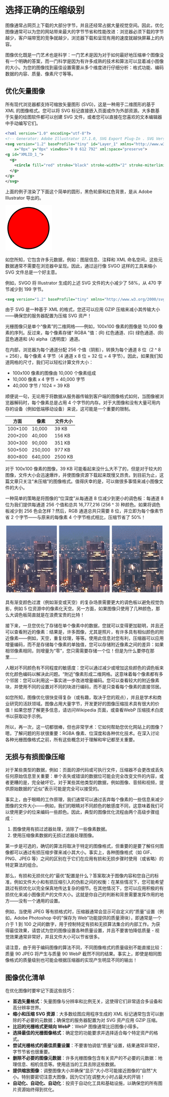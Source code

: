 # 选择正确的压缩级别

图像通常占网页上下载的大部分字节，并且还经常占据大量视觉空间。因此，优化图像通常可以为您的网站带来最大的字节节省和性能改进：浏览器必须下载的字节越少，客户端带宽的竞争就越少，浏览器下载和呈现有用的速度就越快屏幕上的内容。

图像优化既是一门艺术也是科学：一门艺术是因为对于如何最好地压缩单个图像没有一个明确的答案，而一门科学是因为有许多成熟的技术和算法可以显着减小图像的大小。为您的图像找到最佳设置需要从多个维度进行仔细分析：格式功能、编码数据的内容、质量、像素尺寸等等。

## 优化矢量图像

所有现代浏览器都支持可缩放矢量图形 (SVG)，这是一种用于二维图形的基于 XML 的图像格式。您可以将 SVG 标记直接嵌入页面或作为外部资源。大多数基于矢量的绘图软件都可以创建 SVG 文件，或者您可以直接在您喜欢的文本编辑器中手动编写它们。

```xml
<?xml version="1.0" encoding="utf-8"?>
<!-- Generator: Adobe Illustrator 17.1.0, SVG Export Plug-In . SVG Version: 6.00 Build 0)  -->
<svg version="1.2" baseProfile="tiny" id="Layer_1" xmlns="http://www.w3.org/2000/svg" xmlns:xlink="http://www.w3.org/1999/xlink"
    x="0px" y="0px" viewBox="0 0 612 792" xml:space="preserve">
<g id="XMLID_1_">
  <g>
    <circle fill="red" stroke="black" stroke-width="2" stroke-miterlimit="10" cx="50" cy="50" r="40"/>
  </g>
</g>
</svg>
```

上面的例子渲染了下面这个简单的圆形，黑色轮廓和红色背景，是从 Adobe Illustrator 导出的。

![上面代码渲染出的 SVG 图](./img/compress-images-1.png)

如您所知，它包含许多元数据，例如：图层信息、注释和 XML 命名空间，这些元数据通常不需要在浏览器中呈现。因此，通过运行像 SVGO 这样的工具来缩小 SVG 文件总是一个好主意。

例如，SVGO 将 Illustrator 生成的上述 SVG 文件的大小减少了 58%，从 470 字节减少到 199 字节。

```xml
<svg version="1.2" baseProfile="tiny" xmlns="http://www.w3.org/2000/svg" viewBox="0 0 612 792"><circle fill="red" stroke="#000" stroke-width="2" stroke-miterlimit="10" cx="50" cy="50" r="40"/></svg>
```

由于 SVG 是一种基于 XML 的格式，您还可以应用 GZIP 压缩来减小其传输大小——确保您的服务器配置为压缩 SVG 资产！

光栅图像只是单个“像素”的二维网格——例如，100x100 像素的图像是 10,000 像素的序列。反过来，每个像素存储“ RGBA ”值：(R) 红色通道、(G) 绿色通道、(B) 蓝色通道和 (A) alpha（透明度）通道。

在内部，浏览器为每个通道分配 256 个值（阴影），转换为每个通道 8 位（2 ^ 8 = 256），每个像素 4 字节（4 通道 x 8 位 = 32 位 = 4 字节）。因此，如果我们知道网格的尺寸，我们可以轻松计算文件大小：

- 100x100 像素的图像由 10,000 个像素组成
- 10,000 像素 x 4 字节 = 40,000 字节
- 40,000 字节 / 1024 = 39 KB

顺便说一句，无论用于将数据从服务器传输到客户端的图像格式如何，当图像被浏览器解码时，每个像素总是占用 4 个字节的内存。对于大图像和没有大量​​可用内存的设备（例如低端移动设备）来说，这可能是一个重要的限制。

| 方面 | 像素 | 文件大小 |
| ---  | ---  | ----     |
| 100×100 | 10,000 | 39 KB |
| 200×200 | 40,000 | 156 KB |
| 300×300 | 90,000 | 351 KB |
| 500×500 | 250,000 | 977 KB |
| 800×800 | 640,000 | 2500 KB|

对于 100x100 像素的图像，39 KB 可能看起来没什么大不了的，但是对于较大的图像，文件大小会迅速爆炸，并使图像资源下载起来既慢又昂贵。到目前为止，这篇文章只关注“未压缩”的图像格式。值得庆幸的是，可以做很多事情来减小图像文件的大小。

一种简单的策略是将图像的“位深度”从每通道 8 位减少到更小的调色板：每通道 8 位为我们提供每通道 256 个值和总共 16,777,216 (256 ^ 3) 种颜色。如果将调色板减少到 256 色会怎样？然后，RGB 通道总共只需要 8 位，并立即为每个像素节省 2 个字节——与原来的每像素 4 个字节格式相比，压缩节省了 50%！

![从左到右 (PNG)：32 位（16M 色）、7 位（128 色）、5 位（32 色）](./img/compress-images-2.png)

具有渐变颜色过渡（例如渐变或天空）的复杂场景需要更大的调色板以避免视觉伪影，例如 5 位资源中的像素化天空。另一方面，如果图像只使用了几种颜色，那么大调色板简直就是在浪费宝贵的比特！

接下来，一旦您优化了存储在单个像素中的数据，您就可以变得更加聪明，并且还可以查看附近的像素：结果是，许多图像，尤其是照片，有许多具有相似颜色的附近像素——例如，天空，重复纹理，等等。使用此信息对您有利，压缩器可以应用增量编码，而不是存储每个像素的单独值，您可以存储附近像素之间的差异：如果相邻像素相同，则增量为“零”，您只需需要存储一个位！但是为什么要停在那里……

人眼对不同颜色有不同程度的敏感度：您可以通过减少或增加这些颜色的调色板来优化颜色编码以解决此问题。“附近”像素形成二维网格。这意味着每个像素都有多个邻居：您可以利用这一事实进一步改进增量编码。您可以查看较大的附近像素块，并使用不同的设置对不同的块进行编码，而不是只查看每个像素的直接邻居。

如您所知，图像优化很快变得复杂（或有趣，取决于您的观点），并且是学术和商业研究的活跃领域。图像占用大量字节，开发更好的图像压缩技术具有很大的价值！如果您想了解更多信息，请访问Wikipedia 页面，或查看WebP 压缩技术白皮书以获取动手示例。

所以，再一次，这一切都很棒，但也非常学术：它如何帮助您优化网站上的图像？嗯，了解问题的形状很重要：RGBA 像素、位深度和各种优化技术。在深入讨论各种光栅图像格式之前，所有这些概念对于理解和牢记都至关重要。

## 无损与有损图像压缩

对于某些类型的数据，例如：页面的源代码或可执行文件，压缩器不会更改或丢失任何原始信息至关重要：单个丢失或错误的数据位可能会完全改变文件的内容，或者更糟的是，完全破坏它。对于某些其他类型的数据，例如图像、音频和视频，提供原始数据的“近似”表示可能是完全可以接受的。

事实上，由于眼睛的工作原理，我们通常可以通过丢弃每个像素的一些信息来减少图像的文件大小——例如，我们的眼睛对不同颜色的敏感度不同，这意味着我们可以使用更少的位来编码一些颜色。因此，典型的图像优化流程由两个高级步骤组成：

1. 图像使用有损过滤器处理，消除了一些像素数据。
2. 使用压缩像素数据的无损过滤器处理图像。

第一步是可选的，确切的算法将取决于特定的图像格式，但重要的是要了解任何图像都可以通过有损压缩步骤来减小其大小。事实上，各种图像格式（如 GIF、PNG、JPEG 等）之间的区别在于它们在应用有损和无损步骤时使用（或省略）的特定算法的组合。

那么，有损和无损优化的“最优”配置是什么？答案取决于图像内容和您自己的标准，例如文件大小和有损压缩引入的伪影之间的权衡：在某些情况下，您可能希望跳过有损优化以完全保真地传达复杂的细节。在其他情况下，您可以应用积极的有损优化来减小图像资产的文件大小。这就是你自己的判断和背景需要发挥作用的地方——没有一个通用的设置。

例如，当使用 JPEG 等有损格式时，压缩器通常会显示可自定义的“质量”设置（例如，Adobe Photoshop 中的“保存为 Web”功能提供的质量滑块），即通常是一个介于 1 到 100 之间的数字，用于控制特定有损和无损算法集合的内部工作。为获得最佳效果，请尝试为您的图像设置各种质量设置，并且不要害怕降低质量 - 视觉效果通常非常好，并且文件大小可以节省很多。

请注意，由于用于编码图像的算法不同，不同图像格式的质量级别不能直接比较：质量 90 JPEG 将产生与质量 90 WebP 截然不同的结果。事实上，即使是相同图像格式的质量级别也可能会根据压缩器的实现产生明显不同的输出！

## 图像优化清单

在优化图像时要牢记下面这些技巧：

- **首选矢量格式**：矢量图像与分辨率和比例无关，这使得它们非常适合多设备和高分辨率世界。
- **缩小和压缩 SVG 资源**：大多数绘图应用程序生成的 XML 标记通常包含可以删除的不必要的元数据；确保您的服务器配置为对 SVG 资产应用 GZIP 压缩。
- **比旧的光栅格式更倾向 WebP**：WebP 图像通常比旧图像小得多。
- **选择最佳的光栅图像格式**：确定您的功能要求并选择适合每个特定资产的格式。
- **尝试光栅格式的最佳质量设置**：不要害怕调低“质量”设置，结果通常非常好，字节节省也很重要。
- **删除不必要的图像元数据**：许多光栅图像包含有关资产的不必要的元数据：地理信息、相机信息等。使用适当的工具去除这些数据。
- **提供缩放图像**：调整图像大小并确保“显示”大小尽可能接近图像的“自然”大小。特别要密切注意大图像，因为它们在调整大小时占最大的开销！
- **自动化、自动化、自动化**：投资于自动化工具和基础设施，以确保您的所有图片资源始终得到优化。
